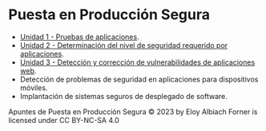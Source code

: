 # Puesta en Producción Segura
- [Unidad 1 - Pruebas de aplicaciones](pruebas/Readme.md).
- [Unidad 2 - Determinación del nivel de seguridad requerido por aplicaciones](seguridad_aplicaciones/Readme.md).
- [Unidad 3 - Detección y corrección de vulnerabilidades de aplicaciones web](vulns_web/Readme.md).
- Detección de problemas de seguridad en aplicaciones para dispositivos móviles.
- Implantación de sistemas seguros de desplegado de software.

Apuntes de Puesta en Producción Segura © 2023 by Eloy Albiach Forner is licensed under CC BY-NC-SA 4.0 